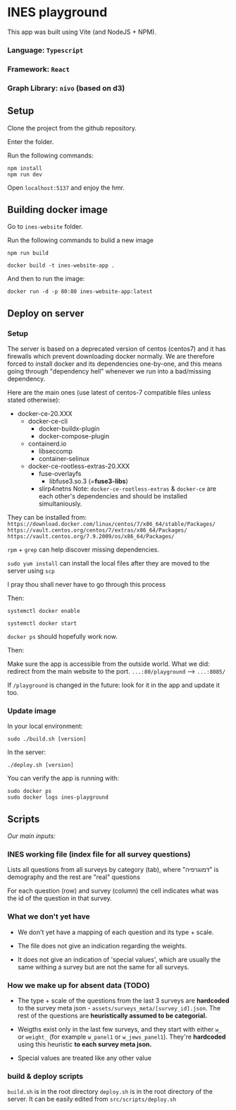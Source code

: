# INES playground

This app was built using Vite (and NodeJS + NPM).

### Language: `Typescript`
### Framework: `React`
### Graph Library: `nivo` (based on d3)

## Setup

Clone the project from the github repository.

Enter the folder.

Run the following commands:
```
npm install
npm run dev
```
Open `localhost:5137` and enjoy the hmr.

## Building docker image

Go to `ines-website` folder.

Run the following commands to bulid a new image

`npm run build`

`docker build -t ines-website-app .`

And then to run the image:

`docker run -d -p 80:80 ines-website-app:latest`

## Deploy on server

### Setup

The server is based on a deprecated version of centos (centos7) and it has firewalls which prevent downloading docker normally. 
We are therefore forced to install docker and its dependencies one-by-one, and this means going through "dependency hell" whenever we run into a bad/missing dependency.

Here are the main ones (use latest of centos-7 compatible files unless stated otherwise):
* docker-ce-20.XXX
  * docker-ce-cli
    * docker-buildx-plugin
    * docker-compose-plugin
  * containerd.io
    * libseccomp
    * container-selinux
  * docker-ce-rootless-extras-20.XXX
    * fuse-overlayfs
      * libfuse3.so.3 (=**fuse3-libs**)
    * slirp4netns
Note: `docker-ce-rootless-extras` & `docker-ce` are each other's dependencies and should be installed simultaniously.


They can be installed from: 
`https://download.docker.com/linux/centos/7/x86_64/stable/Packages/`
`https://vault.centos.org/centos/7/extras/x86_64/Packages/`
`https://vault.centos.org/7.9.2009/os/x86_64/Packages/`

`rpm` + `grep` can help discover missing dependencies.

`sudo yum install` can install the local files after they are moved to the server using `scp`

I pray thou shall never have to go through this process

Then:

`systemctl docker enable`

`systemctl docker start`

`docker ps` should hopefully work now.

Then:

Make sure the app is accessible from the outside world.
What we did: redirect from the main website to the port.
`...:80/playground` --> `...:8085/`

If `/playground` is changed in the future: look for it in the app and update it too.

### Update image

In your local environment:
```
sudo ./build.sh [version]
```

In the server:
```
./deploy.sh [version]
```

You can verify the app is running with:
```
sudo docker ps
sudo docker logs ines-playground
```


## Scripts

*Our main inputs:*

### INES working file (index file for all survey questions)
Lists all questions from all surveys by category (tab), where "דמוגרפיה" is demography and the rest are "real" questions

For each question (row) and survey (column) the cell indicates what was the id of the question in that survey.

### What we don't yet have
- We don't yet have a mapping of each question and its type + scale.

- The file does not give an indication regarding the weights.

- It does not give an indication of 'special values', which are usually the same withing a survey but are not the same for all surveys.

### How we make up for absent data (TODO)

- The type + scale of the questions from the last 3 surveys are **hardcoded** to the survey meta json - `assets/surveys_meta/[survey_id].json`. The rest of the questions are **heuristically assumed to be categorial.**

- Weigths exist only in the last few surveys, and they start with either `w_` or `weight_` (for example `w_panel1` or `w_jews_panel1`). They're **hardcoded** using this heuristic **to each survey meta json.**

- Special values are treated like any other value

### build & deploy scripts

`build.sh` is in the root directory
`deploy.sh` is in the root directory of the server. It can be easily edited from `src/scripts/deploy.sh`